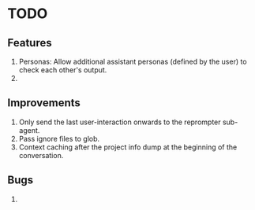 # TODO

## Features

1. Personas: Allow additional assistant personas (defined by the user) to check each other's output.
2. 

## Improvements

1. Only send the last user-interaction onwards to the reprompter sub-agent.
2. Pass ignore files to glob.
3. Context caching after the project info dump at the beginning of the conversation.

## Bugs

1. 
